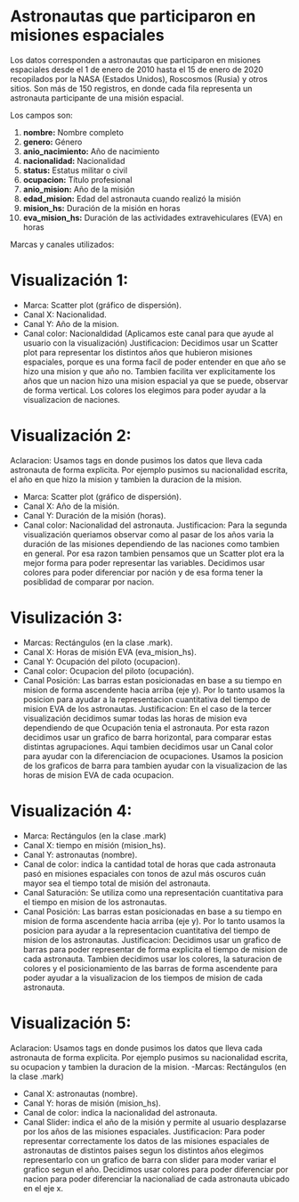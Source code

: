 # Astronautas que participaron en misiones espaciales

Los datos corresponden a astronautas que participaron en misiones espaciales desde el 1 de enero de 2010 hasta el 15 de enero de 2020 recopilados por la NASA (Estados Unidos), Roscosmos (Rusia) y otros sitios. Son más de 150 registros, en donde cada fila representa un astronauta participante de una misión espacial. 

Los campos son:

1. **nombre:** Nombre completo
2. **genero:** Género
3. **anio_nacimiento:** Año de nacimiento
4. **nacionalidad:** Nacionalidad
5. **status:** Estatus militar o civil
6. **ocupacion:** Título profesional
7. **anio_mision:** Año de la misión 
8. **edad_mision:** Edad del astronauta cuando realizó la misión
9. **mision_hs:** Duración de la misión en horas
10. **eva_mision_hs:** Duración de las actividades extravehiculares (EVA) en horas

Marcas y canales utilizados:
# Visualización 1:
- Marca: Scatter plot (gráfico de dispersión).
- Canal X: Nacionalidad.
- Canal Y: Año de la mision.
- Canal color: Nacionaldidad (Aplicamos este canal para que ayude al usuario con la visualización)
    Justificacion: Decidimos usar un Scatter plot para representar los distintos años que hubieron misiones espaciales, porque es una forma facil de poder entender en que año se hizo una mision y que año no.  Tambien facilita ver explicitamente los años que un nacion hizo una mision espacial ya que se puede, 
    observar de forma vertical. Los colores los elegimos para poder ayudar a la visualizacion de naciones.

# Visualización 2:
Aclaracion: Usamos tags en donde pusimos los datos que lleva cada astronauta de forma explicita. Por ejemplo pusimos su nacionalidad escrita, el año en que hizo la mision y tambien la duracion de la mision. 
- Marca: Scatter plot (gráfico de dispersión).
- Canal X: Año de la misión.
- Canal Y: Duración de la misión (horas).
- Canal color: Nacionalidad del astronauta.
    Justificacion: Para la segunda visualización queriamos observar como al pasar de los años varia la duración de las misiones dependiendo de las naciones como tambien en general. Por esa razon tambien pensamos que un Scatter plot era la mejor forma para poder representar las variables. Decidimos usar colores para poder diferenciar por nación y de esa forma tener la posiblidad de comparar por nacion.

# Visulización 3:
- Marcas: Rectángulos (en la clase .mark).
- Canal X: Horas de misión EVA (eva_mision_hs).
- Canal Y: Ocupación del piloto (ocupacion).
- Canal color: Ocupacion del piloto (ocupación).
- Canal Posición: Las barras estan posicionadas en base a su tiempo en mision de forma ascendente hacia arriba (eje y). Por lo tanto usamos la posicion para ayudar a la representacion cuantitativa del tiempo de mision EVA de los astronautas.
    Justificacion: En el caso de la tercer visualización decidimos sumar todas las horas de mision eva dependiendo de que Ocupación tenia el astronauta. Por esta razon decidimos usar un grafico de barra horizontal, para comparar estas distintas agrupaciones. Aqui tambien decidimos usar un Canal color para ayudar con la diferenciacion de ocupaciones. Usamos la posicion de los graficos de barra para tambien ayudar con la visualizacion de las horas de mision EVA de cada ocupacion.

# Visualización 4:
- Marca: Rectángulos (en la clase .mark)
- Canal X: tiempo en misión (mision_hs).
- Canal Y: astronautas (nombre).
- Canal de color: indica la cantidad total de horas que cada astronauta pasó en misiones espaciales con tonos de azul más oscuros cuán mayor sea el tiempo total de misión del astronauta.
- Canal Saturación: Se utiliza como una representación cuantitativa para el tiempo en mision de los astronautas.
- Canal Posición: Las barras estan posicionadas en base a su tiempo en mision de forma ascendente  hacia arriba (eje y). Por lo tanto usamos la posicion para ayudar a la representacion cuantitativa del tiempo de mision de los astronautas.
    Justificacion: Decidimos usar un grafico de barras para poder representar de forma explicita el tiempo de mision de cada astronauta. Tambien decidimos usar los colores, la saturacion de colores y el posicionamiento de las barras de forma ascendente para poder ayudar a la visualizacion de los tiempos de mision de cada astronauta. 


# Visualización 5:
Aclaracion: Usamos tags en donde pusimos los datos que lleva cada astronauta de forma explicita. Por ejemplo pusimos su nacionalidad escrita, su ocupacion y tambien la duracion de la mision.
-Marcas: Rectángulos (en la clase .mark)
- Canal X: astronautas (nombre).
- Canal Y: horas de misión (mision_hs).
- Canal de color: indica la nacionalidad del astronauta.
- Canal Slider: indica el año de la misión y permite al usuario desplazarse por los años de las misiones espaciales.
    Justificacion: Para poder representar correctamente los datos de las misiones espaciales de astronautas de distintos paises segun los distintos años elegimos representarlo con un grafico de barra con slider para moder variar el grafico segun el año. Decidimos usar colores para poder diferenciar por nacion para poder diferenciar la nacionaliad de cada astronauta ubicado en el eje x. 
